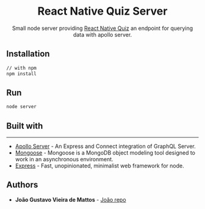 <h1 align="center">React Native Quiz Server</h1>

<div align="center">

Small node server providing [React Native Quiz](https://github.com/jgdemattos/reactnativequiz) an endpoint for querying data with apollo server.

</div>

## Installation

```sh
// with npm
npm install
```

## Run

```sh
node server
```

## Built with

---

- [Apollo Server](https://github.com/apollographql/apollo-server/tree/master/packages/apollo-server-express) - An Express and Connect integration of GraphQL Server.
- [Mongoose](https://github.com/Automattic/mongoose) - Mongoose is a MongoDB object modeling tool designed to work in an asynchronous environment.
- [Express](https://github.com/expressjs/express) - Fast, unopinionated, minimalist web framework for node.

## Authors

- **João Gustavo Vieira de Mattos** - [João repo](https://github.com/jgdemattos)
